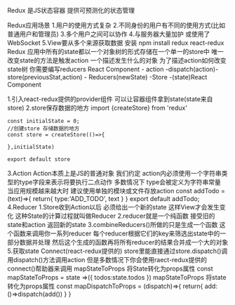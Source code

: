 Redux
    是JS状态容器 提供可预测化的状态管理

Redux应用场景
    1.用户的使用方式复杂
    2.不同身份的用户有不同的使用方式(比如普通用户和管理员)
    3.多个用户之间可以协作
    4.与服务器大量加护 或使用了WebSocket
    5.View要从多个来源获取数据
安装
    npm install redux react-redux
Redux
    应用中所有的state都以一个对象树的形式存储在一个单一的store中
    唯一改变state的方法是触发action
    一个描述发生什么的对象
    为了描述action如何改变state树 你需要编写reducers
    React Component - action -dispatch(action)- store(previousStat,action) - Reducers(newState) -Store -(state)React Component

1.引入react-redux提供的provider组件 可以让容器组件拿到state(state来自store)
    <Provider store={store}></Provider>
2.store保存数据的地方
    import {createStore} from 'redux'

    const initialState = 0;
    //创建store 存储数据的地方
    const store = createStore(()=>{

    },initialState)

    export default store
3.Action
    Action本质上是JS的普通对象 我们约定 action内必须使用一个字符串类型的type字段来表示将要执行二点动作
    多数情况下 type会被定义为字符串常量
    当应用规模越来越大时 建议使用单独的模块或文件存放action
    const addTodo = (text)=>{
        return{
            type:'ADD_TODO',
            text
        }
    }
    export default addTodo;
4.Reducer
    1.Store收到Action以后 必须给出一个新的state 这样View才会发生变化 这种State的计算过程就叫做Reducer
    2.reducer就是一个纯函数 接受旧的state和action 返回新的state
    3.combineReducers()所做的只是生成一个函数 这个函数来调用你一系列reducer 每个reducer根据它们的key来筛选出state中的一部分数据并处理 然后这个生成的函数再将所有reducer的结果合并成一个大的对象
5.获取state
    Connect(react-redux提供的)
        store里能直接通过store.dispatch()调用dispatch()方法调用action
        但是多数情况下你会使用raect-redux提供的connect()帮助器来调用
    mapStateToProps 将State转化为props属性
    const mapStateToProps = state =>({
        todos:state.todos
    })
    mapStateToProps 将state转化为props属性
    const mapDispatchToProps = (dispatch)=>{
        return{
            add:()=>dispatch(add())
        }
    }